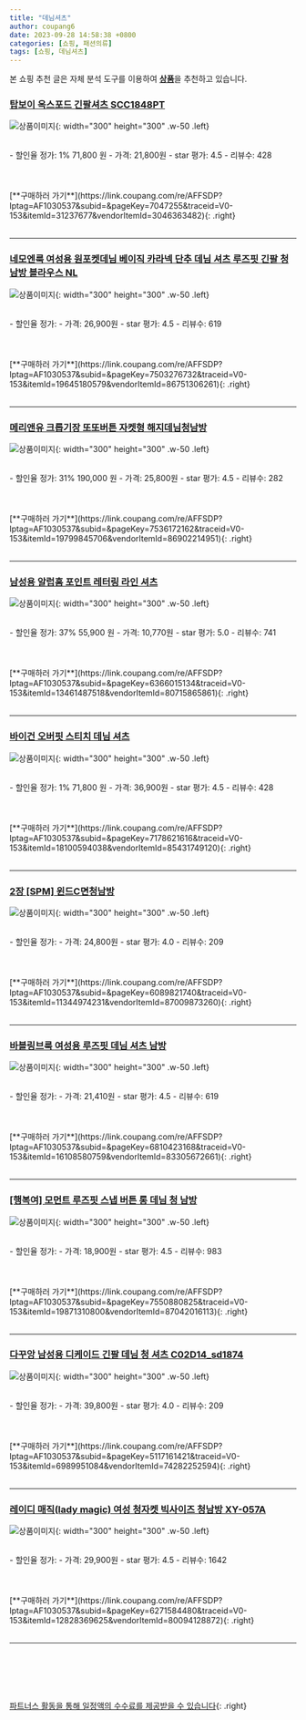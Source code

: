 ```yaml
---
title: "데님셔츠"
author: coupang6
date: 2023-09-28 14:58:38 +0800
categories: [쇼핑, 패션의류]
tags: [쇼핑, 데님셔츠]
---
```


본 쇼핑 추천 글은 자체 분석 도구를 이용하여 [**상품**](https://link.coupang.com/a/bao1ui)을 추천하고 있습니다.

### [탑보이 옥스포드 긴팔셔츠 SCC1848PT](https://link.coupang.com/re/AFFSDP?lptag=AF1030537&subid=&pageKey=7047255&traceid=V0-153&itemId=31237677&vendorItemId=3046363482)

![상품이미지](https://thumbnail8.coupangcdn.com/thumbnails/remote/230x230ex/image/vendor_inventory/dc95/720465e97973bf2c05aa972f6696477f19e0cbf8f4da21b40b518854435d.jpg){: width="300" height="300" .w-50 .left}


<br>
- 할인율 정가: 1%  71,800   원
- 가격: 21,800원
- star 평가: 4.5
- 리뷰수: 428
<br>
<br>
<br>
<br>
[**구매하러 가기**](https://link.coupang.com/re/AFFSDP?lptag=AF1030537&subid=&pageKey=7047255&traceid=V0-153&itemId=31237677&vendorItemId=3046363482){: .right}
<br>
<br>

---

### [네모엔룩 여성용 원포켓데님 베이직 카라넥 단추 데님 셔츠 루즈핏 긴팔 청남방 블라우스 NL](https://link.coupang.com/re/AFFSDP?lptag=AF1030537&subid=&pageKey=7503276732&traceid=V0-153&itemId=19645180579&vendorItemId=86751306261)

![상품이미지](https://thumbnail10.coupangcdn.com/thumbnails/remote/230x230ex/image/vendor_inventory/b212/23b1a65fae02ecb4beb518567b378466a548c67176c9122a6c8f867de406.jpg){: width="300" height="300" .w-50 .left}


<br>
- 할인율 정가: 
- 가격: 26,900원
- star 평가: 4.5
- 리뷰수: 619
<br>
<br>
<br>
<br>
[**구매하러 가기**](https://link.coupang.com/re/AFFSDP?lptag=AF1030537&subid=&pageKey=7503276732&traceid=V0-153&itemId=19645180579&vendorItemId=86751306261){: .right}
<br>
<br>

---

### [메리앤유 크롭기장 또또버튼 자켓형 해지데님청남방](https://link.coupang.com/re/AFFSDP?lptag=AF1030537&subid=&pageKey=7536172162&traceid=V0-153&itemId=19799845706&vendorItemId=86902214951)

![상품이미지](https://thumbnail10.coupangcdn.com/thumbnails/remote/230x230ex/image/vendor_inventory/5211/bf5f0cebd3cad49b74e9449c3fe5339a3b78e7c223679a611e601b26e388.jpg){: width="300" height="300" .w-50 .left}


<br>
- 할인율 정가: 31%  190,000   원
- 가격: 25,800원
- star 평가: 4.5
- 리뷰수: 282
<br>
<br>
<br>
<br>
[**구매하러 가기**](https://link.coupang.com/re/AFFSDP?lptag=AF1030537&subid=&pageKey=7536172162&traceid=V0-153&itemId=19799845706&vendorItemId=86902214951){: .right}
<br>
<br>

---

### [남성용 알럽홈 포인트 레터링 라인 셔츠](https://link.coupang.com/re/AFFSDP?lptag=AF1030537&subid=&pageKey=6366015134&traceid=V0-153&itemId=13461487518&vendorItemId=80715865861)

![상품이미지](https://thumbnail10.coupangcdn.com/thumbnails/remote/230x230ex/image/rs_quotation_api/mj4iowve/9bc1b6d4e3bc421ca9b525d40bfc45ae.jpg){: width="300" height="300" .w-50 .left}


<br>
- 할인율 정가: 37%  55,900   원
- 가격: 10,770원
- star 평가: 5.0
- 리뷰수: 741
<br>
<br>
<br>
<br>
[**구매하러 가기**](https://link.coupang.com/re/AFFSDP?lptag=AF1030537&subid=&pageKey=6366015134&traceid=V0-153&itemId=13461487518&vendorItemId=80715865861){: .right}
<br>
<br>

---

### [바이건 오버핏 스티치 데님 셔츠](https://link.coupang.com/re/AFFSDP?lptag=AF1030537&subid=&pageKey=7178621616&traceid=V0-153&itemId=18100594038&vendorItemId=85431749120)

![상품이미지](https://thumbnail6.coupangcdn.com/thumbnails/remote/230x230ex/image/vendor_inventory/735e/188cf4978093588d5859768d4448e9312e88e87b803f6fcb1eb5656b887a.png){: width="300" height="300" .w-50 .left}


<br>
- 할인율 정가: 1%  71,800   원
- 가격: 36,900원
- star 평가: 4.5
- 리뷰수: 428
<br>
<br>
<br>
<br>
[**구매하러 가기**](https://link.coupang.com/re/AFFSDP?lptag=AF1030537&subid=&pageKey=7178621616&traceid=V0-153&itemId=18100594038&vendorItemId=85431749120){: .right}
<br>
<br>

---

### [2장 [SPM] 윈드C면청남방](https://link.coupang.com/re/AFFSDP?lptag=AF1030537&subid=&pageKey=6089821740&traceid=V0-153&itemId=11344974231&vendorItemId=87009873260)

![상품이미지](https://thumbnail6.coupangcdn.com/thumbnails/remote/230x230ex/image/vendor_inventory/e73e/6d056c1c0f49ee66535718fca8ec70b46e5d2aec5fa274a59bd11668d2f0.jpg){: width="300" height="300" .w-50 .left}


<br>
- 할인율 정가: 
- 가격: 24,800원
- star 평가: 4.0
- 리뷰수: 209
<br>
<br>
<br>
<br>
[**구매하러 가기**](https://link.coupang.com/re/AFFSDP?lptag=AF1030537&subid=&pageKey=6089821740&traceid=V0-153&itemId=11344974231&vendorItemId=87009873260){: .right}
<br>
<br>

---

### [바블링브룩 여성용 루즈핏 데님 셔츠 남방](https://link.coupang.com/re/AFFSDP?lptag=AF1030537&subid=&pageKey=6810423168&traceid=V0-153&itemId=16108580759&vendorItemId=83305672661)

![상품이미지](https://thumbnail9.coupangcdn.com/thumbnails/remote/230x230ex/image/retail/images/6436910248266107-b781e1bd-9272-48a2-ae5a-08cc3e9945f9.jpg){: width="300" height="300" .w-50 .left}


<br>
- 할인율 정가: 
- 가격: 21,410원
- star 평가: 4.5
- 리뷰수: 619
<br>
<br>
<br>
<br>
[**구매하러 가기**](https://link.coupang.com/re/AFFSDP?lptag=AF1030537&subid=&pageKey=6810423168&traceid=V0-153&itemId=16108580759&vendorItemId=83305672661){: .right}
<br>
<br>

---

### [[행복여] 모먼트 루즈핏 스냅 버튼 롱 데님 청 남방](https://link.coupang.com/re/AFFSDP?lptag=AF1030537&subid=&pageKey=7550880825&traceid=V0-153&itemId=19871310800&vendorItemId=87042016113)

![상품이미지](https://thumbnail8.coupangcdn.com/thumbnails/remote/230x230ex/image/vendor_inventory/aa4f/fc3e0b43586116004930e83f8d20deeb1c9e491e94ee018a81956b8ba975.jpg){: width="300" height="300" .w-50 .left}


<br>
- 할인율 정가: 
- 가격: 18,900원
- star 평가: 4.5
- 리뷰수: 983
<br>
<br>
<br>
<br>
[**구매하러 가기**](https://link.coupang.com/re/AFFSDP?lptag=AF1030537&subid=&pageKey=7550880825&traceid=V0-153&itemId=19871310800&vendorItemId=87042016113){: .right}
<br>
<br>

---

### [다꾸앙 남성용 디케이드 긴팔 데님 청 셔츠 C02D14_sd1874](https://link.coupang.com/re/AFFSDP?lptag=AF1030537&subid=&pageKey=5117161421&traceid=V0-153&itemId=6989951084&vendorItemId=74282252594)

![상품이미지](https://thumbnail6.coupangcdn.com/thumbnails/remote/230x230ex/image/rs_quotation_api/jlxqppmw/9315d9af1252420d8a24105103e6279c.jpg){: width="300" height="300" .w-50 .left}


<br>
- 할인율 정가: 
- 가격: 39,800원
- star 평가: 4.0
- 리뷰수: 209
<br>
<br>
<br>
<br>
[**구매하러 가기**](https://link.coupang.com/re/AFFSDP?lptag=AF1030537&subid=&pageKey=5117161421&traceid=V0-153&itemId=6989951084&vendorItemId=74282252594){: .right}
<br>
<br>

---

### [레이디 매직(lady magic) 여성 청자켓 빅사이즈 청남방 XY-057A](https://link.coupang.com/re/AFFSDP?lptag=AF1030537&subid=&pageKey=6271584480&traceid=V0-153&itemId=12828369625&vendorItemId=80094128872)

![상품이미지](https://thumbnail6.coupangcdn.com/thumbnails/remote/230x230ex/image/vendor_inventory/d613/55d1e8707db3f49d00abf1a21e0703a8e0f92eb6d142aa05a860956f1dd0.jpg){: width="300" height="300" .w-50 .left}


<br>
- 할인율 정가: 
- 가격: 29,900원
- star 평가: 4.5
- 리뷰수: 1642
<br>
<br>
<br>
<br>
[**구매하러 가기**](https://link.coupang.com/re/AFFSDP?lptag=AF1030537&subid=&pageKey=6271584480&traceid=V0-153&itemId=12828369625&vendorItemId=80094128872){: .right}
<br>
<br>

---
<br><br><br><br><br> [파트너스 활동을 통해 일정액의 수수료를 제공받을 수 있습니다](https://link.coupang.com/a/bao1ui){: .right}